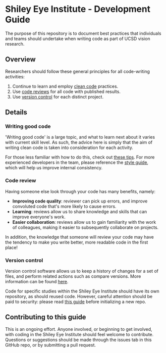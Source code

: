 # Shiley Eye Institute - Development Guide

The purpose of this repository is to document best practices that individuals and teams should undertake when writing code as part of UCSD vision research.

## Overview

Researchers should follow these general principles for all code-writing activities:

1. Continue to learn and employ [clean code](#writing-good-code) practices.
2. Use [code reviews](#code-review) for all code with published results.
3. Use [version control](#version-control) for each distinct project.

## Details

### Writing good code

'Writing good code' is a large topic, and what to learn next about it varies with current skill level. As such, the advice here is simply that the aim of writing clean code is taken into consideration for each activity.

For those less familiar with how to do this, check out [these tips](/guides/high-yield-code-quality-advice.MD). For more experienced developers in the team, please reference the [style guide](/guides/general-style-guide.MD), which will help us improve internal consistency.

### Code review

Having someone else look through your code has many benefits, namely:

- **Improving code quality**: reviewer can pick up errors, and improve convoluted code that's more likely to cause errors.
- **Learning**: reviews allow us to share knowledge and skills that can improve everyone's work.
- **Easier collaboration**: reviews allow us to gain familiarity with the work of colleagues, making it easier to subsequently collaborate on projects.

In addition, the knowledge that someone will review your code may have the tendency to make you write better, more readable code in the first place!

### Version control

Version control software allows us to keep a history of changes for a set of files, and perform related actions such as compare versions. More information can be found [here](https://www.geeksforgeeks.org/version-control-systems/).

Code for specific studies within the Shiley Eye Institute should have its own repository, as should reused code. However, careful attention should be paid to security: please read [this guide](/guides/security-in-git-repos.MD) before initializing a new repo.

## Contributing to this guide

This is an ongoing effort. Anyone involved, or beginning to get involved, with coding in the Shiley Eye Institute should feel welcome to contribute. Questions or suggestions should be made through the issues tab in this GitHub repo, or by submitting a pull request.
